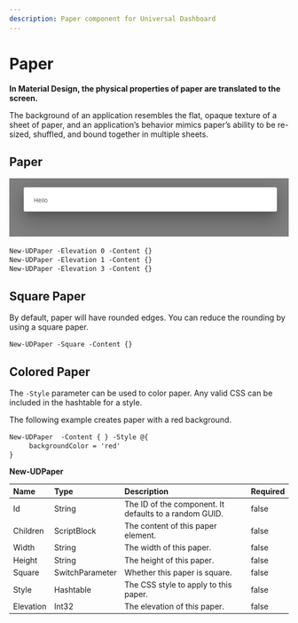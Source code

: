```yaml
---
description: Paper component for Universal Dashboard
---
```


# Paper

**In Material Design, the physical properties of paper are translated to the screen.**

The background of an application resembles the flat, opaque texture of a sheet of paper, and an application’s behavior mimics paper’s ability to be re-sized, shuffled, and bound together in multiple sheets.

## Paper

![](../../../.gitbook/assets/image%20%2867%29.png)

```text
New-UDPaper -Elevation 0 -Content {} 
New-UDPaper -Elevation 1 -Content {} 
New-UDPaper -Elevation 3 -Content {}
```

## Square Paper

By default, paper will have rounded edges. You can reduce the rounding by using a square paper.

```text
New-UDPaper -Square -Content {}
```

## Colored Paper

The `-Style` parameter can be used to color paper. Any valid CSS can be included in the hashtable for a style.

The following example creates paper with a red background.

```text
New-UDPaper  -Content { } -Style @{ 
     backgroundColor = 'red'
}
```

**New-UDPaper**

| Name | Type | Description | Required |
| :--- | :--- | :--- | :--- |
| Id | String | The ID of the component. It defaults to a random GUID. | false |
| Children | ScriptBlock | The content of this paper element. | false |
| Width | String | The width of this paper. | false |
| Height | String | The height of this paper. | false |
| Square | SwitchParameter | Whether this paper is square. | false |
| Style | Hashtable | The CSS style to apply to this paper. | false |
| Elevation | Int32 | The elevation of this paper. | false |

